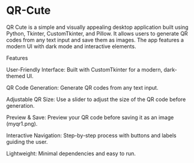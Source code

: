 # QR-Cute
QR Cute is a simple and visually appealing desktop application built using Python, Tkinter, CustomTkinter, and Pillow. It allows users to generate QR codes from any text input and save them as images. The app features a modern UI with dark mode and interactive elements.

Features

User-Friendly Interface: Built with CustomTkinter for a modern, dark-themed UI.

QR Code Generation: Generate QR codes from any text input.

Adjustable QR Size: Use a slider to adjust the size of the QR code before generation.

Preview & Save: Preview your QR code before saving it as an image (myqr1.png).

Interactive Navigation: Step-by-step process with buttons and labels guiding the user.

Lightweight: Minimal dependencies and easy to run.
